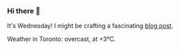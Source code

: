 ### Hi there :wave:

It's Wednesday! I might be crafting a fascinating [blog post](https://benjaminwuethrich.dev).

Weather in Toronto: overcast, at +3°C.
